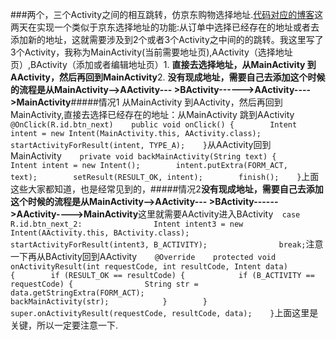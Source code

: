 ###两个，三个Activity之间的相互跳转，仿京东购物选择地址.[代码对应的博客](http://http://blog.csdn.net/u014702332/article/details/53609819)这两天在实现一个类似于京东选择地址的功能:从订单中选择已经存在的地址或者去添加新的地址，这就需要涉及到2个或者3个Activity之中间的的跳转。我这里写了3个Activity，我称为MainActivity(当前需要地址页),AActivity（选择地址页）,BActivity（添加或者编辑地址页）1. **直接去选择地址，从MainActivity 到AActivity，然后再回到MainActivity**2. **没有现成地址，需要自己去添加这个时候的流程是从MainActivity-->AActivity--- >BActivity------>AActivity---->MainActivity**#####情况1 从MainActivity 到AActivity，然后再回到MainActivity,直接去选择已经存在的地址：从MainActivity 跳到AActivity```    @OnClick(R.id.btn_next)    public void onClick() {        Intent intent = new Intent(MainActivity.this, AActivity.class);        startActivityForResult(intent, TYPE_A);    }```从AActivity回到MainActivity```    private void backMainActivity(String text) {        Intent intent = new Intent();        intent.putExtra(FORM_ACT, text);        setResult(RESULT_OK, intent);        finish();    }```上面这些大家都知道，也是经常见到的，#####情况2**没有现成地址，需要自己去添加这个时候的流程是从MainActivity-->AActivity--- >BActivity------>AActivity---->MainActivity**这里就需要AActivity进入BActivity```  case R.id.btn_next_2:                Intent intent3 = new Intent(AActivity.this, BActivity.class);                startActivityForResult(intent3, B_ACTIVITY);                break;```注意一下再从BActivity回到AActivity```    @Override    protected void onActivityResult(int requestCode, int resultCode, Intent data) {        if (RESULT_OK == resultCode) {            if (B_ACTIVITY == requestCode) {                String str = data.getStringExtra(FORM_ACT);                backMainActivity(str);            }        }        super.onActivityResult(requestCode, resultCode, data);    }```上面这里是关键，所以一定要注意一下.
